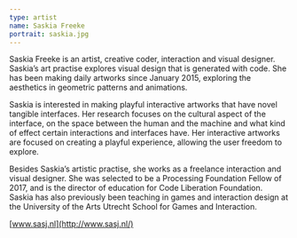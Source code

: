```yaml
---
type: artist
name: Saskia Freeke
portrait: saskia.jpg
---
```


Saskia Freeke is an artist, creative coder, interaction and visual designer. Saskia’s art practise explores visual design that is generated with code. She has been making daily artworks since January 2015, exploring the aesthetics in geometric patterns and animations.
 
Saskia is interested in making playful interactive artworks that have novel tangible interfaces. Her research focuses on the cultural aspect of the interface, on the space between the human and the machine and what kind of effect certain interactions and interfaces have. Her interactive artworks are focused on creating a playful experience, allowing the user freedom to explore. 
 
Besides Saskia’s artistic practise, she works as a freelance interaction and visual designer. She was selected to be a Processing Foundation Fellow of 2017, and is the director of education for Code Liberation Foundation. Saskia has also previously been teaching in games and interaction design at the University of the Arts Utrecht School for Games and Interaction.

[www.sasj.nl](http://www.sasj.nl/)
